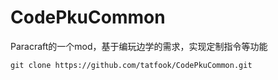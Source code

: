 # CodePkuCommon
Paracraft的一个mod，基于编玩边学的需求，实现定制指令等功能

```
git clone https://github.com/tatfook/CodePkuCommon.git
```
